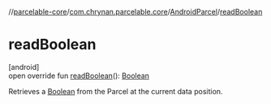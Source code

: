 //[parcelable-core](../../../index.md)/[com.chrynan.parcelable.core](../index.md)/[AndroidParcel](index.md)/[readBoolean](read-boolean.md)

# readBoolean

[android]\
open override fun [readBoolean](read-boolean.md)(): [Boolean](https://kotlinlang.org/api/latest/jvm/stdlib/kotlin/-boolean/index.html)

Retrieves a [Boolean](https://kotlinlang.org/api/latest/jvm/stdlib/kotlin/-boolean/index.html) from the Parcel at the current data position.
